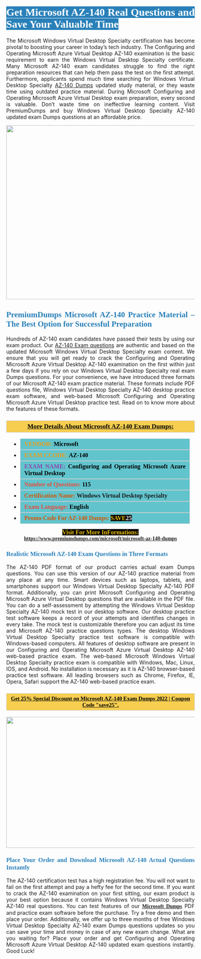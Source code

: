 <h1 style="text-align: justify;"><span style="color:#ffffff;"><span style="font-family:Georgia,serif;"><strong><span style="background-color:#2980b9;">Get Microsoft AZ-140 Real Questions and Save Your Valuable Time</span></strong></span></span></h1>

<p style="text-align: justify;">The Microsoft Windows Virtual Desktop Specialty certification has become pivotal to boosting your career in today’s tech industry. The Configuring and Operating Microsoft Azure Virtual Desktop AZ-140 examination is the basic requirement to earn the Windows Virtual Desktop Specialty certificate. Many Microsoft AZ-140 exam candidates struggle to find the right preparation resources that can help them pass the test on the first attempt. Furthermore, applicants spend much time searching for Windows Virtual Desktop Specialty <a href="https://www.premiumdumps.com/microsoft/microsoft-az-140-dumps">AZ-140 Dumps</a> updated study material, or they waste time using outdated practice material. During Microsoft Configuring and Operating Microsoft Azure Virtual Desktop exam preparation, every second is valuable. Don’t waste time on ineffective learning content. Visit PremiumDumps and buy Windows Virtual Desktop Specialty AZ-140 updated exam Dumps questions at an affordable price.</p>

<p style="text-align: center;"><a href="https://www.premiumdumps.com/microsoft/microsoft-az-140-dumps"><img alt="" src="https://i.imgur.com/KJGzbJ2.jpeg" style="width: 700px; height: 465px;" /></a></p>

<h2 style="text-align: justify;"><span style="color:#2980b9;"><span style="font-family:Georgia,serif;"><strong>PremiumDumps Microsoft AZ-140 Practice Material – The Best Option for Successful Preparation</strong></span></span></h2>

<p style="text-align: justify;">Hundreds of AZ-140 exam candidates have passed their tests by using our exam product. Our <a href="https://www.premiumdumps.com/microsoft/microsoft-az-140-dumps">AZ-140 Exam questions</a> are authentic and based on the updated Microsoft Windows Virtual Desktop Specialty exam content. We ensure that you will get ready to crack the Configuring and Operating Microsoft Azure Virtual Desktop AZ-140 examination on the first within just a few days if you rely on our Windows Virtual Desktop Specialty real exam Dumps questions. For your convenience, we have introduced three formats of our Microsoft AZ-140 exam practice material. These formats include PDF questions file, Windows Virtual Desktop Specialty AZ-140 desktop practice exam software, and web-based Microsoft Configuring and Operating Microsoft Azure Virtual Desktop practice test. Read on to know more about the features of these formats.</p>

<h3 style="background: #f7ce50; border: 1px solid rgb(204, 204, 204); padding: 5px 10px; text-align: center;"><span style="font-family:Georgia,serif;"><u><u><span style="color:#000000;"><span style="font-size:11pt"><span style="line-height:normal"><b><span style="font-size:13.0pt"><span cambria="">More Details About Microsoft AZ-140 Exam Dumps:</span></span></b></span></span></span></u></u></span></h3>

<ul>
	<li style="margin:0cm 10pt">
	<div style="background:#61c4cd; border: 1px solid rgb(204, 204, 204); padding: 5px 10px; text-align: justify;"><span style="font-family:Georgia,serif;"><span style="font-size:11pt"><span style="line-height:normal"><b><span style="font-size:12.0pt"><span new="" roman="" times=""><span style="color:#f39c12;">VENDOR:</span> <span style="color:#000000;">Microsoft</span></span></span></b></span></span></span></div>
	</li>
	<li style="margin:0cm 10pt">
	<div style="background: #61c4cd; border: 1px solid rgb(204, 204, 204); padding: 5px 10px; text-align: justify;"><span style="font-family:Georgia,serif;"><span style="font-size:11pt"><span style="line-height:normal"><b><span style="font-size:12.0pt"><span new="" roman="" times=""><span style="color:#f39c12;">EXAM CCODE:</span> <span style="color:#000000;">AZ-140</span></span></span></b></span></span></span></div>
	</li>
	<li style="margin:0cm 10pt">
	<div style="background: #61c4cd; border: 1px solid rgb(204, 204, 204); padding: 5px 10px; text-align: justify;"><span style="font-family:Georgia,serif;"><span style="font-size:11pt"><span style="line-height:normal"><b><span style="font-size:12.0pt"><span new="" roman="" times=""><span style="color:#8e44ad;">EXAM NAME:</span> <span style="color:#000000;">Configuring and Operating Microsoft Azure Virtual Desktop</span></span></span></b></span></span></span></div>
	</li>
	<li style="margin:0cm 10pt">
	<div style="background: #61c4cd; border: 1px solid rgb(204, 204, 204); padding: 5px 10px;"><span style="font-family:Georgia,serif;"><span style="font-size:11pt"><span style="line-height:normal"><b><span style="font-size:12.0pt"><span new="" roman="" times=""><span style="color:#e74c3c;">Number of Questions:</span><span style="color:#000000;"><span style="color:#f1c40f;"> </span>115</span></span></span></b></span></span></span></div>
	</li>
	<li style="margin:0cm 10pt">
	<div style="background: #61c4cd; border: 1px solid rgb(204, 204, 204); padding: 5px 10px; text-align: justify;"><span style="font-family:Georgia,serif;"><span style="font-size:11pt"><span style="line-height:normal"><b><span style="font-size:12.0pt"><span new="" roman="" times=""><span style="color:#d35400;">Certification Name:</span> Windows Virtual Desktop Specialty</span></span></b></span></span></span></div>
	</li>
	<li style="margin:0cm 10pt">
	<div style="background: #61c4cd; border: 1px solid rgb(204, 204, 204); padding: 5px 10px; text-align: justify;"><span style="font-family:Georgia,serif;"><span style="font-size:11pt"><span style="line-height:normal"><b><span style="font-size:12.0pt"><span new="" roman="" times=""><span style="color:#e74c3c;">Exam Language:</span> <span style="color:#000000;">English</span></span></span></b></span></span></span></div>
	</li>
	<li style="margin:0cm 10pt">
	<div style="background: #61c4cd; border: 1px solid rgb(204, 204, 204); padding: 5px 10px;"><span style="font-family:Georgia,serif;"><span style="font-size:11pt"><span style="line-height:normal"><b><span style="font-size:12.0pt"><span new="" roman="" times=""><span style="color:#d35400;">Promo Code For AZ-140 Dumps:</span><span style="color:#f1c40f;"> <span style="background-color:#000000;">SAVE</span></span><span style="color:#ffffff;"><span style="background-color:#000000;">25</span></span></span></span></b></span></span></span></div>
	</li>
</ul>

<p style="text-align: center;"><span style="font-family:Georgia,serif;"><strong><span style="font-size:16px;"><span style="color:#f1c40f;"><span style="background-color:#000000;">Visit For More InFormations:</span></span></span> <a href="https://www.premiumdumps.com/microsoft/microsoft-az-140-dumps">https://www.premiumdumps.com/microsoft/microsoft-az-140-dumps</a></strong></span></p>

<h3 style="text-align: justify;"><span style="color:#2980b9;"><span style="font-family:Georgia,serif;"><strong><strong><strong>Realistic Microsoft AZ-140 Exam Questions in Three Formats</strong></strong></strong></span></span></h3>

<p style="text-align: justify;">The AZ-140 PDF format of our product carries actual exam Dumps questions. You can use this version of our AZ-140 practice material from any place at any time. Smart devices such as laptops, tablets, and smartphones support our Windows Virtual Desktop Specialty AZ-140 PDF format. Additionally, you can print Microsoft Configuring and Operating Microsoft Azure Virtual Desktop questions that are available in the PDF file. You can do a self-assessment by attempting the Windows Virtual Desktop Specialty AZ-140 mock test in our desktop software. Our desktop practice test software keeps a record of your attempts and identifies changes in every take. The mock test is customizable therefore you can adjust its time and Microsoft AZ-140 practice questions types. The desktop Windows Virtual Desktop Specialty practice test software is compatible with Windows-based computers. All features of desktop software are present in our Configuring and Operating Microsoft Azure Virtual Desktop AZ-140 web-based practice exam. The web-based Microsoft Windows Virtual Desktop Specialty practice exam is compatible with Windows, Mac, Linux, IOS, and Android. No installation is necessary as it is AZ-140 browser-based practice test software. All leading browsers such as Chrome, Firefox, IE, Opera, Safari support the AZ-140 web-based practice exam.</p>

<h3 style="background: rgb(247, 206, 80); border: 1px solid rgb(204, 204, 204); padding: 5px 10px; text-align: center;"><span style="font-family:Georgia,serif;"><u><span style="color:#000000;"><span style="font-size:11pt;"><span style="line-height:normal;"><b><span cambria="">Get 25% Special Discount on Microsoft AZ-140 Exam Dumps 2022 | Coupon Code "save25".</span></b></span></span></span></u></span></h3>

<p style="text-align: center;"><strong><strong><a href="https://www.premiumdumps.com/microsoft/microsoft-az-140-dumps"><img alt="" src="https://i.imgur.com/F18GQwv.jpeg" style="width: 700px; height: 350px;" /></a></strong></strong></p>

<h3 style="text-align: justify;"><strong><span style="color:#2980b9;"><span style="font-family:Georgia,serif;"><strong><strong><strong>Place Your Order and Download Microsoft AZ-140 Actual Questions Instantly</strong></strong></strong></span></span></strong></h3>

<p style="text-align: justify;">The AZ-140 certification test has a high registration fee. You will not want to fail on the first attempt and pay a hefty fee for the second time. If you want to crack the AZ-140 examination on your first sitting, our exam product is your best option because it contains Windows Virtual Desktop Specialty AZ-140 real questions. You can test features of our <span style="font-family:Georgia,serif;"><strong><a href="https://www.premiumdumps.com/microsoft-exam-dumps">Microsoft Dumps</a></strong></span> PDF and practice exam software before the purchase. Try a free demo and then place your order. Additionally, we offer up to three months of free Windows Virtual Desktop Specialty AZ-140 exam Dumps questions updates so you can save your time and money in case of any new exam change. What are you waiting for? Place your order and get Configuring and Operating Microsoft Azure Virtual Desktop AZ-140 updated exam questions instantly. Good Luck!</p>
